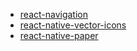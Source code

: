 * [react-navigation ](https://reactnavigation.org/)
* [react-native-vector-icons](https://github.com/oblador/react-native-vector-icons)
* [react-native-paper](https://callstack.github.io/react-native-paper/index.html)